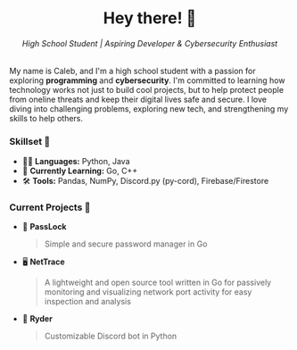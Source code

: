 <h1 align="center">Hey there! 👋</h1>  
<h6 align="center">High School Student | Aspiring Developer & Cybersecurity Enthusiast</h6>  

My name is Caleb, and I'm a high school student with a passion for exploring **programming** and **cybersecurity**. I'm committed to learning how technology works not just to build cool projects, but to help protect people from oneline threats and keep their digital lives safe and secure. I love diving into challenging problems, exploring new tech, and strengthening my skills to help others.

### Skillset 🧰
- 👨‍💻 **Languages:** Python, Java
- 🌱 **Currently Learning:** Go, C++
- 🛠️ **Tools:** Pandas, NumPy, Discord.py (py-cord), Firebase/Firestore

### Current Projects 🚧
- 🔐 **PassLock**
  > Simple and secure password manager in Go
- 🖥️ **NetTrace**
  > A lightweight and open source tool written in Go for passively monitoring and visualizing network port activity for easy inspection and analysis
- 🤖 **Ryder**
  > Customizable Discord bot in Python
